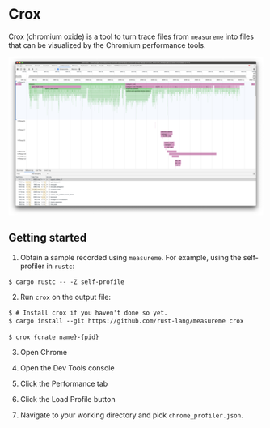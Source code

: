 # Crox

Crox (chromium oxide) is a tool to turn trace files from `measureme` into files that can be visualized by the Chromium performance tools.

![Sample image of Chrome Profiler displaying measureme data](../docs/assets/crox_sample.png)

## Getting started

1. Obtain a sample recorded using `measureme`.
For example, using the self-profiler in `rustc`:

```
$ cargo rustc -- -Z self-profile
```

2. Run `crox` on the output file:

```
$ # Install crox if you haven't done so yet.
$ cargo install --git https://github.com/rust-lang/measureme crox

$ crox {crate name}-{pid}
```

3. Open Chrome

4. Open the Dev Tools console

5. Click the Performance tab

6. Click the Load Profile button

7. Navigate to your working directory and pick `chrome_profiler.json`.
